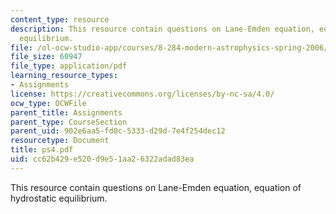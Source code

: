 ```yaml
---
content_type: resource
description: This resource contain questions on Lane-Emden equation, equation of hydrostatic
  equilibrium.
file: /ol-ocw-studio-app/courses/8-284-modern-astrophysics-spring-2006/cc62b429e520d9e51aa26322adad83ea_ps4.pdf
file_size: 60947
file_type: application/pdf
learning_resource_types:
- Assignments
license: https://creativecommons.org/licenses/by-nc-sa/4.0/
ocw_type: OCWFile
parent_title: Assignments
parent_type: CourseSection
parent_uid: 902e6aa5-fd0c-5333-d29d-7e4f254dec12
resourcetype: Document
title: ps4.pdf
uid: cc62b429-e520-d9e5-1aa2-6322adad83ea
---
```

This resource contain questions on Lane-Emden equation, equation of hydrostatic equilibrium.